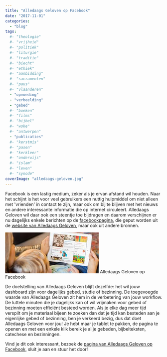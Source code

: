 ```yaml
---
title: "Alledaags Geloven op Facebook"
date: "2017-11-01"
categories: 
  - "blog"
tags:
  #- "theologie"
  #- "vrijheid"
  #- "politiek"
  #- "liturgie"
  #- "traditie"
  #- "biecht"
  #- "ethiek"
  #- "aanbidding"
  #- "sacramenten"
  #- "paus"
  #- "vlaanderen"
  - "opvoeding"
  - "verbeelding"
  - "gebed"
  #- "boeken"
  #- "films"
  #- "bijbel"
  #- "woke"
  #- "antwerpen"
  - "publicaties"
  #- "kerstmis"
  #- "pasen"
  #- "kerkleer"
  #- "onderwijs"
  #- "islam"
  #- "leven"
  #- "synode"
coverImage: "alledaags-geloven.jpg"
---
```


Facebook is een lastig medium, zeker als je ervan afstand wil houden. Naar het schijnt is het voor veel gebruikers een nuttig hulpmiddel om niet alleen met 'vrienden' in contact te zijn, maar ook om bij te blijven met het nieuws en andere interessante informatie die op internet circuleert. Alledaags Geloven wil daar ook een steentje toe bijdragen en daarom verschijnen er nu dagelijks enkele berichten op de [facebookpagina](https://www.facebook.com/alledaagsgeloven/), die geput worden uit de [website van Alledaags Geloven](http://alledaags.gelovenleren.net/), maar ook uit andere bronnen.

[![](images/alledaags-geloven-300x131.jpg)](https://www.facebook.com/alledaagsgeloven/) Alledaags Geloven op Facebook

De doelstelling van Alledaags Geloven blijft dezelfde: het wil jouw dashboard zijn voor dagelijks gebed, studie of bezinning. De toegevoegde waarde van Alledaags Geloven zit hem in de verbetering van jouw workflow. De luttele minuten die je dagelijks kan of wil vrijmaken voor gebed of bezinning moeten efficiënt besteed worden. Als je elke dag meer tijd verspilt om je materiaal bijeen te zoeken dan dat je tijd kan besteden aan je eigenlijke gebed of bezinning, ben je verkeerd bezig, dus dat doet Alledaags Geloven voor jou! Je hebt maar je tablet te pakken, de pagina te openen en met een enkele klik bereik je al je gebeden, bijbelteksten, catechese en bezinningen.

Vind je dit ook interessant, bezoek de [pagina van Alledaags Geloven op Facebook](https://www.facebook.com/alledaagsgeloven/), sluit je aan en stuur het door!
